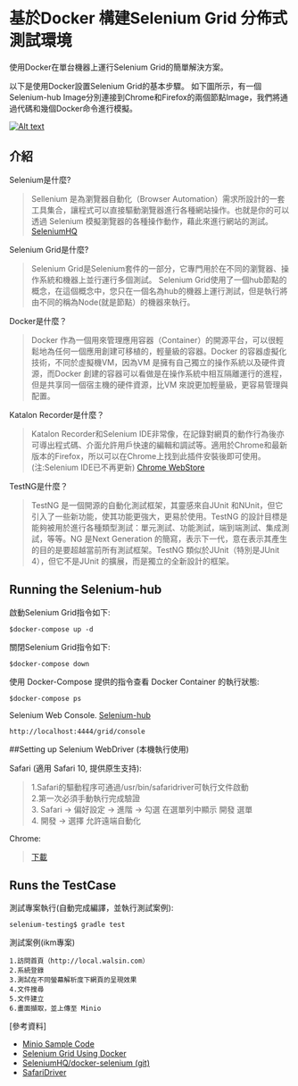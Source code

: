 # 基於Docker 構建Selenium Grid 分佈式測試環境
使用Docker在單台機器上運行Selenium Grid的簡單解決方案。

以下是使用Docker設置Selenium Grid的基本步驟。 如下圖所示，有一個Selenium-hub Image分別連接到Chrome和Firefox的兩個節點Image，我們將通過代碼和幾個Docker命令進行模擬。

[![Alt text](https://miro.medium.com/max/2628/1*FJxEVsHJ6WCHtA96xtz8-w.png)](https://miro.medium.com/max/2628/1*FJxEVsHJ6WCHtA96xtz8-w.png)

####
## 介紹
Selenium是什麼?

> Sellenium 是為瀏覽器自動化（Browser Automation）需求所設計的一套工具集合，讓程式可以直接驅動瀏覽器進行各種網站操作。也就是你的可以透過 Selenium 模擬瀏覽器的各種操作動作，藉此來進行網站的測試。 [SeleniumHQ](https://www.seleniumhq.org/projects/remote-control/)

Selenium Grid是什麼?

> Selenium Grid是Selenium套件的一部分，它專門用於在不同的瀏覽器、操作系統和機器上並行運行多個測試。
Selenium Grid使用了一個hub節點的概念，在這個概念中，您只在一個名為hub的機器上運行測試，但是執行將由不同的稱為Node(就是節點）的機器來執行。


Docker是什麼？
> Docker 作為一個用來管理應用容器（Container）的開源平台，可以很輕鬆地為任何一個應用創建可移植的，輕量級的容器。Docker 的容器虛擬化技術，不同於虛擬機VM，因為VM 是擁有自己獨立的操作系統以及硬件資源，而Docker 創建的容器可以看做是在操作系統中相互隔離運行的進程，但是共享同一個宿主機的硬件資源，比VM 來說更加輕量級，更容易管理與配置。

Katalon Recorder是什麼？

> Katalon  Recorder和Selenium IDE非常像，在記錄對網頁的動作行為後亦可導出程式碼、介面允許用戶快速的編輯和調試等。適用於Chrome和最新版本的Firefox，所以可以在Chrome上找到此插件安裝後即可使用。(注:Selenium IDE已不再更新)	[Chrome WebStore](https://chrome.google.com/webstore/detail/katalon-recorder-selenium/ljdobmomdgdljniojadhoplhkpialdid)

TestNG是什麼？

> TestNG 是一個開源的自動化測試框架，其靈感來自JUnit 和NUnit，但它引入了一些新功能，使其功能更強大，更易於使用。TestNG 的設計目標是能夠被用於進行各種類型測試：單元測試、功能測試，端到端測試、集成測試，等等。NG 是Next Generation 的簡寫，表示下一代，意在表示其產生的目的是要超越當前所有測試框架。TestNG 類似於JUnit（特別是JUnit 4），但它不是JUnit 的擴展，而是獨立的全新設計的框架。

####
## Running the Selenium-hub
啟動Selenium Grid指令如下:

    $docker-compose up -d

關閉Selenium Grid指令如下:

    $docker-compose down

使用 Docker-Compose 提供的指令查看 Docker Container 的執行狀態:

    $docker-compose ps

Selenium Web Console. [Selenium-hub]( http://localhost:4444/grid/console)

    http://localhost:4444/grid/console      

##Setting up Selenium WebDriver (本機執行使用)

 Safari (適用 Safari 10, 提供原生支持):
> 1.Safari的驅動程序可通過/usr/bin/safaridriver可執行文件啟動  
> 2.第一次必須手動執行完成驗證  
> 3. Safari -> 偏好設定 -> 進階 -> 勾選 在選單列中顯示 開發 選單  
> 4. 開發 -> 選擇 允許遠端自動化

 Chrome:
> [下載]( https://sites.google.com/a/chromium.org/chromedriver/downloads)  

##

## Runs the TestCase
測試專案執行(自動完成編譯，並執行測試案例):

    selenium-testing$ gradle test

測試案例(ikm專案)

    1.訪問首頁（http://local.walsin.com）
    2.系統登錄
    3.測試在不同螢幕解析度下網頁的呈現效果
    4.文件搜尋
    5.文件建立
    6.畫面擷取，並上傳至 Minio

[參考資料]

-  [Minio Sample Code](https://docs.min.io/docs/java-client-quickstart-guide.html )
-  [Selenium Grid Using Docker](https://medium.com/@amartanwar93/selenium-grid-using-docker-ab66f15c657b )
-  [SeleniumHQ/docker-selenium (git)](https://github.com/SeleniumHQ/docker-selenium)
-  [SafariDriver]( https://webkit.org/blog/6900/webdriver-support-in-safari-10/)  

